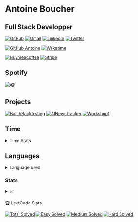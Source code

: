 # Antoine Boucher
## Full Stack Developper


[![GitHub](https://img.shields.io/static/v1?style=flat-square&logo=github&logoColor=white&label=&labelColor=181717&message=GitHub&color=16171d)](https://github.com/antoinebou12)
[![Gmail](https://img.shields.io/static/v1?style=flat-square&logo=gmail&logoColor=white&label=&labelColor=EA4335&message=GMail&color=16171d)](mailto:antoine.boucher012@gmail.com)
[![LinkedIn](https://img.shields.io/static/v1?style=flat-square&logo=linkedin&logoColor=white&label=&labelColor=0A66C2&message=LinkedIn&color=16171d)](https://linkedin.com/in/antoineboucher12)
[![Twitter](https://img.shields.io/static/v1?style=flat-square&logo=twitter&logoColor=white&label=&labelColor=1DA1F2&message=Twitter&color=16171d)](https://twitter.com/antoinebou12)

[![GitHub Antoine](https://img.shields.io/github/followers/antoinebou12?label=follow&style=social)](https://github.com/antoinebou12)
[![Wakatime](https://wakatime.com/badge/user/de8e93c7-b418-4d37-92b4-af69baf023e6.svg)](https://wakatime.com/@de8e93c7-b418-4d37-92b4-af69baf023e6)

[![Buymeacoffee](https://img.shields.io/badge/Buy_Me_A_Coffee-FFDD00?style=for-the-badge&logo=buy-me-a-coffee&logoColor=black)](https://www.buymeacoffee.com/antoineboucher)
[![Stripe](https://img.shields.io/badge/Stripe-626CD9?style=for-the-badge&logo=Stripe&logoColor=white)](https://buy.stripe.com/eVaaEYfLvaTp8jm5kl)

## Spotify
[![🎧](https://novatorem-antoinebou13.vercel.app/api/spotify)](https://open.spotify.com/user/antmangaminghd)

## Projects
[![BatchBacktesting](https://github-readme-stats.vercel.app/api/pin/?username=AlgoETS&repo=BatchBacktesting&theme=dark)](https://github.com/AlgoETS/BatchBacktesting)
[![AINewsTracker](https://github-readme-stats.vercel.app/api/pin/?username=AlgoETS&repo=AINewsTracker&theme=dark)](https://github.com/AlgoETS/AINewsTracker)
[![Workshop1](https://github-readme-stats.vercel.app/api/pin/?username=AlgoETS&repo=Workshop1&theme=dark)](https://github.com/AlgoETS/Workshop1)
## Time

<details> 
 
 <summary>Time Stats</summary>
 
[![antoinebou12's Time Stats](https://github-readme-stats.vercel.app/api/wakatime?username=antoinebou13&theme=dark)](https://github-readme-stats.vercel.app/api/wakatime?username=antoinebou12&theme=dark)
 
![](http://github-profile-summary-cards.vercel.app/api/cards/productive-time?username=antoinebou12&theme=aura_dark&utcOffset=8)
 
</details> 

## Languages
<details> 
    <summary>Language used</summary>
 
[![Top Langs](https://github-readme-stats.vercel.app/api/top-langs/?username=antoinebou12&theme=onedark&layout=compact)](https://github.com/anuraghazra/github-readme-stats)

![RepoLanguage](http://github-profile-summary-cards.vercel.app/api/cards/repos-per-language?username=antoinebou12&theme=aura_dark)
 
![Commits](http://github-profile-summary-cards.vercel.app/api/cards/most-commit-language?username=antoinebou12&theme=aura_dark)
 
</details>

### Stats 
<details> 
    <summary>📈</summary>
<img align="left" alt="Github Stats" src="https://github-readme-stats.vercel.app/api?username=antoinebou12&theme=dark&show_icons=true&hide_border=true" />
 
 ![](http://github-profile-summary-cards.vercel.app/api/cards/profile-details?username=antoinebou12&theme=aura_dark)

 ![](http://github-profile-summary-cards.vercel.app/api/cards/stats?username=antoinebou12&theme=aura_dark)
 
</details>

<!-- LEETCODE_STATS_START -->
:trophy: LeetCode Stats

[![Total Solved](https://img.shields.io/badge/Total_Solved-13%2F2893-blue)](https://leetcodestats.cyclic.app/antoinebou13)
[![Easy Solved](https://img.shields.io/badge/Easy_Solved-9%2F736-green)](https://leetcodestats.cyclic.app/antoinebou13)
[![Medium Solved](https://img.shields.io/badge/Medium_Solved-4%2F1523-yellow)](https://leetcodestats.cyclic.app/antoinebou13)
[![Hard Solved](https://img.shields.io/badge/Hard_Solved-0%2F634-red)](https://leetcodestats.cyclic.app/antoinebou13)

<!-- LEETCODE_STATS_END -->

